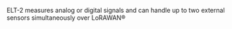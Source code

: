 ELT-2 measures analog or digital signals and can handle up to two external sensors simultaneously over LoRAWAN®
